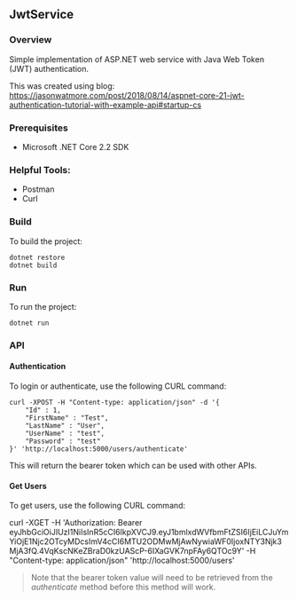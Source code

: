## JwtService
### Overview
Simple implementation of ASP.NET web service with Java Web Token (JWT) authentication.

This was created using blog: https://jasonwatmore.com/post/2018/08/14/aspnet-core-21-jwt-authentication-tutorial-with-example-api#startup-cs


### Prerequisites
- Microsoft .NET Core 2.2 SDK

### Helpful Tools:
- Postman
- Curl

### Build
To build the project:

```
dotnet restore
dotnet build
```
### Run
To run the project:

```
dotnet run
```

### API

#### Authentication
To login or authenticate, use the following CURL command:

```
curl -XPOST -H "Content-type: application/json" -d '{
	"Id" : 1,
	"FirstName" : "Test",
	"LastName" : "User",
	"UserName" : "test",
	"Password" : "test"
}' 'http://localhost:5000/users/authenticate'
```

  This will return the bearer token which can be used with other APIs.

#### Get Users
To get users, use the following CURL command:

curl -XGET -H 'Authorization: Bearer eyJhbGciOiJIUzI1NiIsInR5cCI6IkpXVCJ9.eyJ1bmlxdWVfbmFtZSI6IjEiLCJuYmYiOjE1Njc2OTcyMDcsImV4cCI6MTU2ODMwMjAwNywiaWF0IjoxNTY3Njk3MjA3fQ.4VqKscNKeZBraD0kzUAScP-6IXaGVK7npFAy6QTOc9Y' -H "Content-type: application/json" 'http://localhost:5000/users'

> Note that the bearer token value will need to be retrieved from the *authenticate* method before this method will work.
